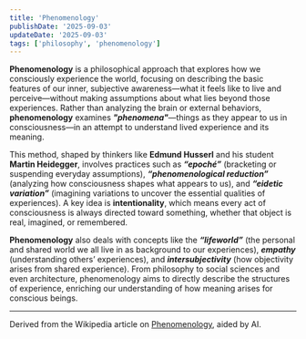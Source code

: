 ```yaml
---
title: 'Phenomenology'
publishDate: '2025-09-03'
updateDate: '2025-09-03'
tags: ['philosophy', 'phenomenology']
---
```


**Phenomenology** is a philosophical approach that explores how we consciously experience the world, focusing on describing the basic features of our inner, subjective awareness—what it feels like to live and perceive—without making assumptions about what lies beyond those experiences. Rather than analyzing the brain or external behaviors, **phenomenology** examines _**"phenomena"**_—things as they appear to us in consciousness—in an attempt to understand lived experience and its meaning.

This method, shaped by thinkers like **Edmund Husserl** and his student **Martin Heidegger**, involves practices such as _**“epoché”**_ (bracketing or suspending everyday assumptions), _**“phenomenological reduction”**_ (analyzing how consciousness shapes what appears to us), and _**“eidetic variation”**_ (imagining variations to uncover the essential qualities of experiences). A key idea is **intentionality**, which means every act of consciousness is always directed toward something, whether that object is real, imagined, or remembered.

**Phenomenology** also deals with concepts like the _**“lifeworld”**_ (the personal and shared world we all live in as background to our experiences), _**empathy**_ (understanding others’ experiences), and _**intersubjectivity**_ (how objectivity arises from shared experience). From philosophy to social sciences and even architecture, phenomenology aims to directly describe the structures of experience, enriching our understanding of how meaning arises for conscious beings.

---

Derived from the Wikipedia article on [Phenomenology](<https://en.wikipedia.org/wiki/Phenomenology_(philosophy)>), aided by AI.
